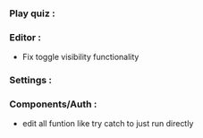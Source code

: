 ### Play quiz :

### Editor :
  - Fix toggle visibility functionality

### Settings :

### Components/Auth :
  - edit all funtion like try catch to just run directly
